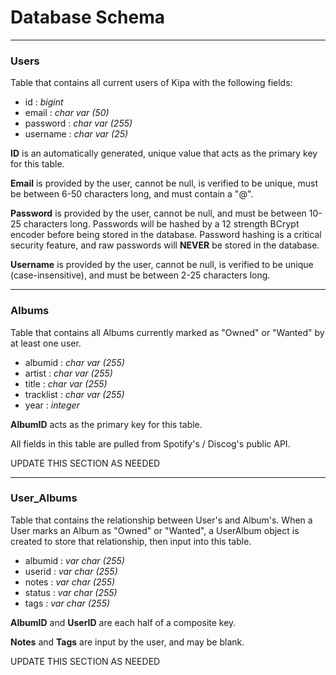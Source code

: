 # **Database Schema**

___

### Users

Table that contains all current users of Kipa with the following fields:
* id : _bigint_
* email : _char var (50)_
* password : _char var (255)_
* username : _char var (25)_

**ID** is an automatically generated, unique value that acts as the primary key for this table.

**Email** is provided by the user, cannot be null, is verified to be unique, must be between 6-50 characters long, and must contain a "@".

**Password** is provided by the user, cannot be null, and must be between 10-25 characters long. Passwords will be hashed by a 12 strength BCrypt encoder before being stored in the database. Password hashing is a critical security feature, and raw passwords will **NEVER** be stored in the database.

**Username** is provided by the user, cannot be null, is verified to be unique (case-insensitive), and must be between 2-25 characters long.

___

### Albums

Table that contains all Albums currently marked as "Owned" or "Wanted" by at least one user.

* albumid : _char var (255)_
* artist : _char var (255)_
* title : _char var (255)_
* tracklist : _char var (255)_
* year : _integer_

**AlbumID** acts as the primary key for this table.

All fields in this table are pulled from Spotify's / Discog's public API.

UPDATE THIS SECTION AS NEEDED

___

### User_Albums

Table that contains the relationship between User's and Album's. When a User marks an Album as "Owned" or "Wanted", a UserAlbum object is created to store that relationship, then input into this table.
* albumid : _var char (255)_
* userid : _var char (255)_
* notes : _var char (255)_
* status : _var char (255)_
* tags : _var char (255)_

**AlbumID** and **UserID** are each half of a composite key.

**Notes** and **Tags** are input by the user, and may be blank.

UPDATE THIS SECTION AS NEEDED